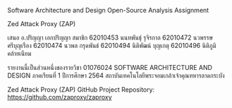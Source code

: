Software Architecture and Design
Open-Source Analysis Assignment


Zed Attack Proxy (ZAP)


เสนอ
อ.ปริญญา เอกปริญญา
สมาชิก
    62010453	นนทพันธุ์ รุจิรกาล
    62010472	นวพรรษ ศรีบุญเรือง
    62010474 	นวพล กรุดพันธ์
    62010494 	นิติพัฒน์ บุญเกตุ
    62010496 	นิติภูมิ คล้ายเนียม

รายงานนี้เป็นส่วนหนึ่งของรายวิชา 01076024
SOFTWARE ARCHITECTURE AND DESIGN ภาคเรียนที่ 1 ปีการศึกษา 2564
สถาบันเทคโนโลยีพระจอมเกล้าเจ้าคุณทหารลาดกระบัง

Zed Attack Proxy (ZAP)
GitHub Project Repository: https://github.com/zaproxy/zaproxy
